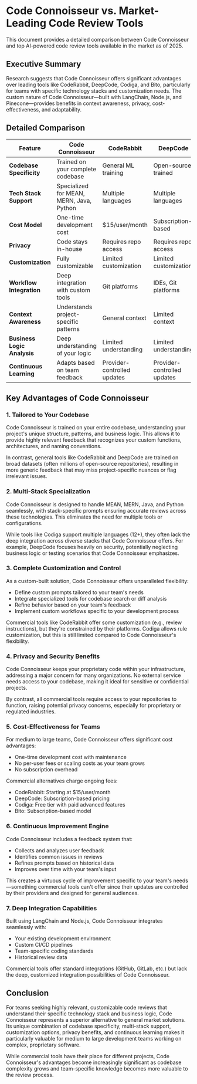 # Code Connoisseur vs. Market-Leading Code Review Tools

This document provides a detailed comparison between Code Connoisseur and top AI-powered code review tools available in the market as of 2025.

## Executive Summary

Research suggests that Code Connoisseur offers significant advantages over leading tools like CodeRabbit, DeepCode, Codiga, and Bito, particularly for teams with specific technology stacks and customization needs. The custom nature of Code Connoisseur—built with LangChain, Node.js, and Pinecone—provides benefits in context awareness, privacy, cost-effectiveness, and adaptability.

## Detailed Comparison

| Feature | Code Connoisseur | CodeRabbit | DeepCode | Codiga | Bito |
|---------|------------------|------------|----------|--------|------|
| **Codebase Specificity** | Trained on your complete codebase | General ML training | Open-source trained | Rule-based analysis | General training |
| **Tech Stack Support** | Specialized for MEAN, MERN, Java, Python | Multiple languages | Multiple languages | 12+ languages | Multiple languages |
| **Cost Model** | One-time development cost | $15/user/month | Subscription-based | Free tier + paid plans | Subscription-based |
| **Privacy** | Code stays in-house | Requires repo access | Requires repo access | Requires repo access | Requires repo access |
| **Customization** | Fully customizable | Limited customization | Limited customization | Customizable rules | Limited customization |
| **Workflow Integration** | Deep integration with custom tools | Git platforms | IDEs, Git platforms | IDEs, Git platforms | Git platforms |
| **Context Awareness** | Understands project-specific patterns | General context | Limited context | Rule-based context | General context |
| **Business Logic Analysis** | Deep understanding of your logic | Limited understanding | Limited understanding | Limited understanding | Limited understanding |
| **Continuous Learning** | Adapts based on team feedback | Provider-controlled updates | Provider-controlled updates | Provider-controlled updates | Provider-controlled updates |

## Key Advantages of Code Connoisseur

### 1. Tailored to Your Codebase

Code Connoisseur is trained on your entire codebase, understanding your project's unique structure, patterns, and business logic. This allows it to provide highly relevant feedback that recognizes your custom functions, architectures, and naming conventions.

In contrast, general tools like CodeRabbit and DeepCode are trained on broad datasets (often millions of open-source repositories), resulting in more generic feedback that may miss project-specific nuances or flag irrelevant issues.

### 2. Multi-Stack Specialization

Code Connoisseur is designed to handle MEAN, MERN, Java, and Python seamlessly, with stack-specific prompts ensuring accurate reviews across these technologies. This eliminates the need for multiple tools or configurations.

While tools like Codiga support multiple languages (12+), they often lack the deep integration across diverse stacks that Code Connoisseur offers. For example, DeepCode focuses heavily on security, potentially neglecting business logic or testing scenarios that Code Connoisseur emphasizes.

### 3. Complete Customization and Control

As a custom-built solution, Code Connoisseur offers unparalleled flexibility:

- Define custom prompts tailored to your team's needs
- Integrate specialized tools for codebase search or diff analysis
- Refine behavior based on your team's feedback
- Implement custom workflows specific to your development process

Commercial tools like CodeRabbit offer some customization (e.g., review instructions), but they're constrained by their platforms. Codiga allows rule customization, but this is still limited compared to Code Connoisseur's flexibility.

### 4. Privacy and Security Benefits

Code Connoisseur keeps your proprietary code within your infrastructure, addressing a major concern for many organizations. No external service needs access to your codebase, making it ideal for sensitive or confidential projects.

By contrast, all commercial tools require access to your repositories to function, raising potential privacy concerns, especially for proprietary or regulated industries.

### 5. Cost-Effectiveness for Teams

For medium to large teams, Code Connoisseur offers significant cost advantages:

- One-time development cost with maintenance
- No per-user fees or scaling costs as your team grows
- No subscription overhead

Commercial alternatives charge ongoing fees:
- CodeRabbit: Starting at $15/user/month
- DeepCode: Subscription-based pricing
- Codiga: Free tier with paid advanced features
- Bito: Subscription-based model

### 6. Continuous Improvement Engine

Code Connoisseur includes a feedback system that:
- Collects and analyzes user feedback
- Identifies common issues in reviews
- Refines prompts based on historical data
- Improves over time with your team's input

This creates a virtuous cycle of improvement specific to your team's needs—something commercial tools can't offer since their updates are controlled by their providers and designed for general audiences.

### 7. Deep Integration Capabilities

Built using LangChain and Node.js, Code Connoisseur integrates seamlessly with:
- Your existing development environment
- Custom CI/CD pipelines
- Team-specific coding standards
- Historical review data

Commercial tools offer standard integrations (GitHub, GitLab, etc.) but lack the deep, customized integration possibilities of Code Connoisseur.

## Conclusion

For teams seeking highly relevant, customizable code reviews that understand their specific technology stack and business logic, Code Connoisseur represents a superior alternative to general market solutions. Its unique combination of codebase specificity, multi-stack support, customization options, privacy benefits, and continuous learning makes it particularly valuable for medium to large development teams working on complex, proprietary software.

While commercial tools have their place for different projects, Code Connoisseur's advantages become increasingly significant as codebase complexity grows and team-specific knowledge becomes more valuable to the review process.